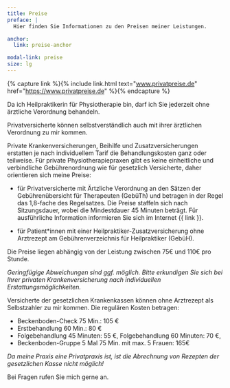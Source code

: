 ```yaml
---
title: Preise
preface: |
  Hier finden Sie Informationen zu den Preisen meiner Leistungen.

anchor:
  link: preise-anchor

modal-link: preise
size: lg
---
```


{% capture link %}{% include link.html text="www.privatpreise.de" href="https://www.privatpreise.de" %}{% endcapture %}

Da ich Heilpraktikerin für Physiotherapie bin, darf ich Sie jederzeit ohne ärztliche Verordnung behandeln.

Privatversicherte können selbstverständlich auch mit ihrer ärztlichen Verordnung zu mir kommen.

Private Krankenversicherungen, Beihilfe und Zusatzversicherungen erstatten je nach individuellem Tarif die Behandlungskosten ganz oder teilweise. Für private Physiotherapiepraxen gibt es keine einheitliche und verbindliche Gebührenordnung wie für gesetzlich Versicherte, daher orientieren sich meine Preise:

- für Privatversicherte mit Ärtzliche Verordnung an den Sätzen der Gebührenübersicht für Therapeuten (GebüTh) und betragen in der Regel das 1,8-fache des Regelsatzes. Die Preise staffeln sich nach Sitzungsdauer, wobei die Mindestdauer 45 Minuten beträgt. Für ausführliche Information informieren Sie sich im Internet {{ link }}.

- für Patient\*innen mit einer Heilpraktiker-Zusatzversicherung ohne Arztrezept am Gebührenverzeichnis für Heilpraktiker (GebüH).

Die Preise liegen abhängig von der Leistung zwischen 75€ und 110€ pro Stunde.

*Geringfügige Abweichungen sind ggf. möglich.*
*Bitte erkundigen Sie sich bei Ihrer privaten Krankenversicherung nach individuellen Erstattungsmöglichkeiten.*

Versicherte der gesetzlichen Krankenkassen können ohne Arztrezept als Selbstzahler zu mir kommen. Die regulären Kosten betragen:

- Beckenboden-Check 75 Min.: 105 €
- Erstbehandlung 60 Min.: 80 € 
- Folgebehandlung 45 Minuten: 55 €, Folgebehandlung 60 Minuten: 70 €, 
- Beckenboden-Gruppe 5 Mal 75 Min. mit max. 5 Frauen: 165€ 

*Da meine Praxis eine Privatpraxis ist, ist die Abrechnung von Rezepten der gesetzlichen Kasse nicht möglich!*

Bei Fragen rufen Sie mich gerne an.

